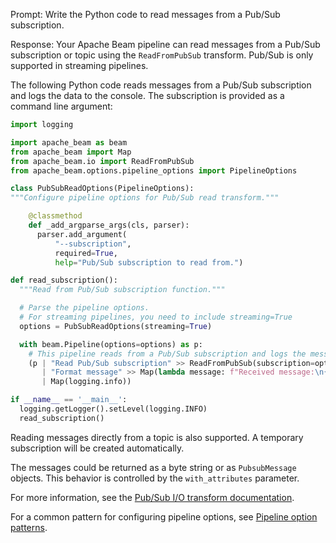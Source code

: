 Prompt:
Write the Python code to read messages from a Pub/Sub subscription.

Response:
Your Apache Beam pipeline can read messages from a Pub/Sub subscription or topic using the `ReadFromPubSub` transform. Pub/Sub is only supported in streaming pipelines.

The following Python code reads messages from a Pub/Sub subscription and logs the data to the console. The subscription is provided as a command line argument:

```python
import logging

import apache_beam as beam
from apache_beam import Map
from apache_beam.io import ReadFromPubSub
from apache_beam.options.pipeline_options import PipelineOptions

class PubSubReadOptions(PipelineOptions):
"""Configure pipeline options for Pub/Sub read transform."""

    @classmethod
    def _add_argparse_args(cls, parser):
      parser.add_argument(
          "--subscription",
          required=True,
          help="Pub/Sub subscription to read from.")

def read_subscription():
  """Read from Pub/Sub subscription function."""

  # Parse the pipeline options.
  # For streaming pipelines, you need to include streaming=True
  options = PubSubReadOptions(streaming=True)

  with beam.Pipeline(options=options) as p:
    # This pipeline reads from a Pub/Sub subscription and logs the messages to the console.
    (p | "Read Pub/Sub subscription" >> ReadFromPubSub(subscription=options.subscription)
       | "Format message" >> Map(lambda message: f"Received message:\n{message}\n")
       | Map(logging.info))

if __name__ == '__main__':
  logging.getLogger().setLevel(logging.INFO)
  read_subscription()

```
Reading messages directly from a topic is also supported. A temporary subscription will be created automatically.

The messages could be returned as a byte string or as `PubsubMessage` objects. This behavior is controlled by the `with_attributes` parameter.

For more information, see the [Pub/Sub I/O transform documentation](https://beam.apache.org/releases/pydoc/current/apache_beam.io.gcp.pubsub.html).

For a common pattern for configuring pipeline options, see [Pipeline option patterns](https://beam.apache.org/documentation/patterns/pipeline-options/).

